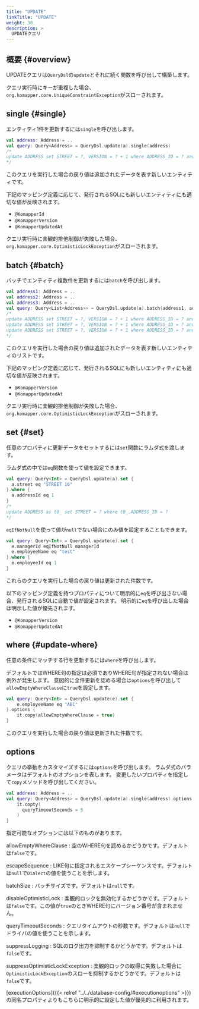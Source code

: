 ```yaml
---
title: "UPDATE"
linkTitle: "UPDATE"
weight: 30
description: >
  UPDATEクエリ
---
```


## 概要 {#overview}

UPDATEクエリは`QueryDsl`の`update`とそれに続く関数を呼び出して構築します。

クエリ実行時にキーが重複した場合、`org.komapper.core.UniqueConstraintException`がスローされます。

## single {#single}

エンティティ1件を更新するには`single`を呼び出します。

```kotlin
val address: Address = ..
val query: Query<Address> = QueryDsl.update(a).single(address)
/*
update ADDRESS set STREET = ?, VERSION = ? + 1 where ADDRESS_ID = ? and VERSION = ?
*/
```

このクエリを実行した場合の戻り値は追加されたデータを表す新しいエンティティです。

下記のマッピング定義に応じて、発行されるSQLにも新しいエンティティにも適切な値が反映されます。

- `@KomapperId`
- `@KomapperVersion`
- `@KomapperUpdatedAt`

クエリ実行時に楽観的排他制御が失敗した場合、`org.komapper.core.OptimisticLockException`がスローされます。

## batch {#batch}

バッチでエンティティ複数件を更新するには`batch`を呼び出します。

```kotlin
val address1: Address = ..
val address2: Address = ..
val address3: Address = ..
val query: Query<List<Address>> = QueryDsl.update(a).batch(address1, address2, address3)
/*
update ADDRESS set STREET = ?, VERSION = ? + 1 where ADDRESS_ID = ? and VERSION = ?
update ADDRESS set STREET = ?, VERSION = ? + 1 where ADDRESS_ID = ? and VERSION = ?
update ADDRESS set STREET = ?, VERSION = ? + 1 where ADDRESS_ID = ? and VERSION = ?
*/
```

このクエリを実行した場合の戻り値は追加されたデータを表す新しいエンティティのリストです。

下記のマッピング定義に応じて、発行されるSQLにも新しいエンティティにも適切な値が反映されます。

- `@KomapperVersion`
- `@KomapperUpdatedAt`

クエリ実行時に楽観的排他制御が失敗した場合、`org.komapper.core.OptimisticLockException`がスローされます。

## set {#set}

任意のプロパティに更新データをセットするには`set`関数にラムダ式を渡します。

ラムダ式の中では`eq`関数を使って値を設定できます。

```kotlin
val query: Query<Int> = QueryDsl.update(a).set {
  a.street eq "STREET 16"
}.where {
  a.addressId eq 1
}
/*
update ADDRESS as t0_ set STREET = ? where t0_.ADDRESS_ID = ?
*/
```

`eqIfNotNull`を使って値が`null`でない場合にのみ値を設定することもできます。

```kotlin
val query: Query<Int> = QueryDsl.update(e).set {
  e.managerId eqIfNotNull managerId
  e.employeeName eq "test"
}.where {
  e.employeeId eq 1
}
```

これらのクエリを実行した場合の戻り値は更新された件数です。

以下のマッピング定義を持つプロパティについて明示的に`eq`を呼び出さない場合、発行されるSQLに自動で値が設定されます。
明示的に`eq`を呼び出した場合は明示した値が優先されます。

- `@KomapperVersion`
- `@KomapperUpdatedAt`

## where {#update-where}

任意の条件にマッチする行を更新するには`where`を呼び出します。

デフォルトではWHERE句の指定は必須でありWHERE句が指定されない場合は例外が発生します。
意図的に全件更新を認める場合は`options`を呼び出して`allowEmptyWhereClause`に`true`を設定します。

```kotlin
val query: Query<Int> = QueryDsl.update(e).set {
    e.employeeName eq "ABC"
}.options { 
    it.copy(allowEmptyWhereClause = true)
}
```

このクエリを実行した場合の戻り値は更新された件数です。

## options

クエリの挙動をカスタマイズするには`options`を呼び出します。
ラムダ式のパラメータはデフォルトのオプションを表します。
変更したいプロパティを指定して`copy`メソッドを呼び出してください。

```kotlin
val address: Address = ..
val query: Query<Address> = QueryDsl.update(a).single(address).options {
    it.copty(
      queryTimeoutSeconds = 5
    )
}
```

指定可能なオプションには以下のものがあります。

allowEmptyWhereClause
: 空のWHERE句を認めるかどうかです。デフォルトは`false`です。

escapeSequence
: LIKE句に指定されるエスケープシーケンスです。デフォルトは`null`で`Dialect`の値を使うことを示します。

batchSize
: バッチサイズです。デフォルトは`null`です。

disableOptimisticLock
: 楽観的ロックを無効化するかどうかです。デフォルトは`false`です。この値が`true`のときWHERE句にバージョン番号が含まれません。

queryTimeoutSeconds
: クエリタイムアウトの秒数です。デフォルトは`null`でドライバの値を使うことを示します。

suppressLogging
: SQLのログ出力を抑制するかどうかです。デフォルトは`false`です。

suppressOptimisticLockException
: 楽観的ロックの取得に失敗した場合に`OptimisticLockException`のスローを抑制するかどうかです。デフォルトは`false`です。

[executionOptions]({{< relref "../../database-config/#executionoptions" >}})
の同名プロパティよりもこちらに明示的に設定した値が優先的に利用されます。

